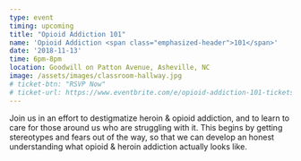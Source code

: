 ```yaml
---
type: event
timing: upcoming
title: "Opioid Addiction 101"
name: 'Opioid Addiction <span class="emphasized-header">101</span>'
date: '2018-11-13'
time: 6pm-8pm
location: Goodwill on Patton Avenue, Asheville, NC
image: /assets/images/classroom-hallway.jpg
# ticket-btn: "RSVP Now"
# ticket-url: https://www.eventbrite.com/e/opioid-addiction-101-tickets-49505054952
---
```


Join us in an effort to destigmatize heroin & opioid addiction, and to learn to care for those around us who are struggling with it. This begins by getting stereotypes and fears out of the way, so that we can develop an honest understanding what opioid & heroin addiction actually looks like. 
